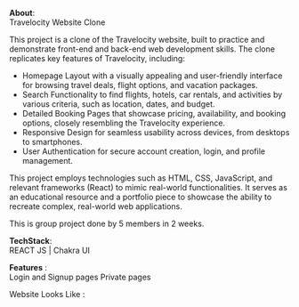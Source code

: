 <b>About</b>:</br>
Travelocity Website Clone

This project is a clone of the Travelocity website, built to practice and demonstrate front-end and back-end web development skills. The clone replicates key features of Travelocity, including:

- Homepage Layout with a visually appealing and user-friendly interface for browsing travel deals, flight options, and vacation packages.
- Search Functionality to find flights, hotels, car rentals, and activities by various criteria, such as location, dates, and budget.
- Detailed Booking Pages that showcase pricing, availability, and booking options, closely resembling the Travelocity experience.
- Responsive Design for seamless usability across devices, from desktops to smartphones.
- User Authentication for secure account creation, login, and profile management.

This project employs technologies such as HTML, CSS, JavaScript, and relevant frameworks (React) to mimic real-world functionalities. It serves as an educational resource and a portfolio piece to showcase the ability to recreate complex, real-world web applications.

This is group project done by 5 members in 2 weeks.

<b>TechStack</b>:</br>
REACT JS | Chakra UI

<b>Features</b> :</br>
Login and Signup pages
Private pages

Website Looks Like :
